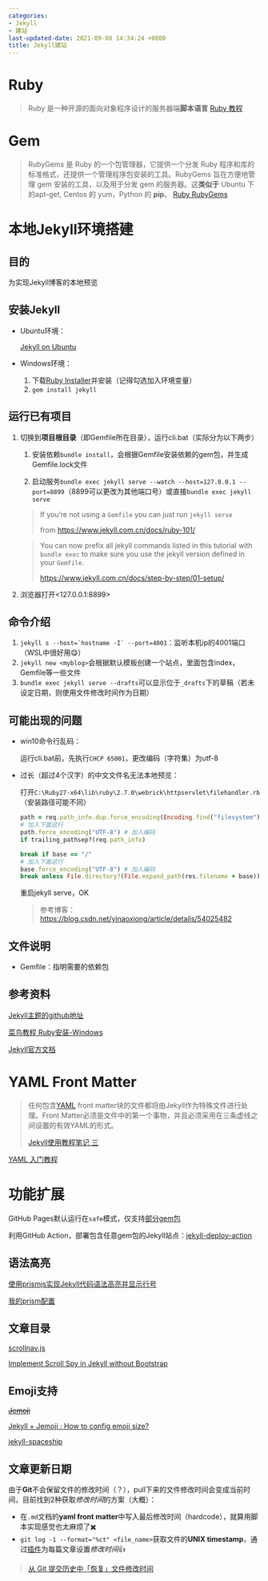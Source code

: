 ```yaml
---
categories:
- Jekyll
- 建站
last-updated-date: 2021-09-08 14:34:24 +0800
title: Jekyll建站
---
```


# Ruby

> Ruby 是一种开源的面向对象程序设计的服务器端**脚本语言**
> [Ruby 教程](https://www.runoob.com/ruby/ruby-tutorial.html)

# Gem

> RubyGems 是 Ruby 的一个包管理器，它提供一个分发 Ruby 程序和库的标准格式，还提供一个管理程序包安装的工具。RubyGems 旨在方便地管理 gem 安装的工具，以及用于分发 gem 的服务器。这**类似于** Ubuntu 下的apt-get, Centos 的 yum，Python 的 **pip**。
> [Ruby RubyGems](https://www.runoob.com/ruby/ruby-rubygems.html)

# 本地Jekyll环境搭建

## 目的

为实现Jekyll博客的本地预览

## 安装Jekyll

- Ubuntu环境：

  [Jekyll on Ubuntu](https://jekyllrb.com/docs/installation/ubuntu/)

- Windows环境：

  1. 下载[Ruby Installer](https://rubyinstaller.org/downloads/)并安装（记得勾选加入环境变量）
  2. `gem install jekyll`

## 运行已有项目

1. 切换到**项目根目录**（即Gemfile所在目录），运行cli.bat（实际分为以下两步）

   1. 安装依赖`bundle install`，会根据Gemfile安装依赖的gem包，并生成Gemfile.lock文件

   2. 启动服务`bundle exec jekyll serve --watch --host=127.0.0.1 --port=8899`（8899可以更改为其他端口号）或直接`bundle exec jekyll serve`

   >  If you’re not using a `Gemfile` you can just run `jekyll serve`
   >
   > from <https://www.jekyll.com.cn/docs/ruby-101/>

   > You can now prefix all jekyll commands listed in this tutorial with `bundle exec` to make sure you use the jekyll version defined in your `Gemfile`.
   >
   > <https://www.jekyll.com.cn/docs/step-by-step/01-setup/>

2. 浏览器打开<127.0.0.1:8899>

## 命令介绍

1. `` jekyll s --host=`hostname -I` --port=4001 ``：监听本机ip的4001端口（WSL中很好用:yum:）
2. `jekyll new <myblog>`会根据默认模板创建一个站点，里面包含index，Gemfile等一些文件
3. `bundle exec jekyll serve --drafts`可以显示位于`_drafts`下的草稿（若未设定日期，则使用文件修改时间作为日期）

## 可能出现的问题

* win10命令行乱码：

  运行cli.bat前，先执行`CHCP 65001`，更改编码（字符集）为utf-8
  
* 过长（超过4个汉字）的中文文件名无法本地预览：

  打开`C:\Ruby27-x64\lib\ruby\2.7.0\webrick\httpservlet\filehandler.rb`（安装路径可能不同）

  ```ruby
  path = req.path_info.dup.force_encoding(Encoding.find("filesystem"))
  # 加入下面这行
  path.force_encoding("UTF-8") # 加入编码
  if trailing_pathsep?(req.path_info)
  ```

  ```ruby
  break if base == "/"
  # 加入下面这行
  base.force_encoding("UTF-8") # 加入编码
  break unless File.directory?(File.expand_path(res.filename + base))
  ```

  重启jekyll serve，OK

  > 参考博客：<https://blog.csdn.net/yinaoxiong/article/details/54025482>

## 文件说明

* Gemfile：指明需要的依赖包

## 参考资料

[Jekyll主题的github地址](https://github.com/TMaize/tmaize-blog)

[菜鸟教程 Ruby安装-Windows](https://www.runoob.com/ruby/ruby-installation-windows.html)

[Jekyll官方文档](https://www.jekyll.com.cn/docs/)

# YAML Front Matter

> 任何包含[YAML](https://link.juejin.cn/?target=http%3A%2F%2Fyaml.org%2F) front matter块的文件都将由Jekyll作为特殊文件进行处理。Front Matter必须是文件中的第一个事物，并且必须采用在三条虚线之间设置的有效YAML的形式。
>
> [Jekyll使用教程笔记 三](https://juejin.cn/post/6844903629682376711#:~:text=%E4%BB%BB%E4%BD%95%E5%8C%85%E5%90%ABYAML%20front%20matter%E5%9D%97%E7%9A%84%E6%96%87%E4%BB%B6%E9%83%BD%E5%B0%86%E7%94%B1Jekyll%E4%BD%9C%E4%B8%BA%E7%89%B9%E6%AE%8A%E6%96%87%E4%BB%B6%E8%BF%9B%E8%A1%8C%E5%A4%84%E7%90%86%E3%80%82Front%20Matter%E5%BF%85%E9%A1%BB%E6%98%AF%E6%96%87%E4%BB%B6%E4%B8%AD%E7%9A%84%E7%AC%AC%E4%B8%80%E4%B8%AA%E4%BA%8B%E7%89%A9%EF%BC%8C%E5%B9%B6%E4%B8%94%E5%BF%85%E9%A1%BB%E9%87%87%E7%94%A8%E5%9C%A8%E4%B8%89%E6%9D%A1%E8%99%9A%E7%BA%BF%E4%B9%8B%E9%97%B4%E8%AE%BE%E7%BD%AE%E7%9A%84%E6%9C%89%E6%95%88YAML%E7%9A%84%E5%BD%A2%E5%BC%8F%E3%80%82)

[YAML 入门教程](https://www.runoob.com/w3cnote/yaml-intro.html)

# 功能扩展

GitHub Pages默认运行在`safe`模式，仅支持[部分gem包](https://pages.github.com/versions/)

利用GitHub Action，部署包含任意gem包的Jekyll站点：[jekyll-deploy-action](https://github.com/jeffreytse/jekyll-deploy-action)

## 语法高亮

[使用prismjs实现Jekyll代码语法高亮并显示行号](https://blog.csdn.net/u013961139/article/details/78853544)

[我的prism配置](https://prismjs.com/download.html#themes=prism-coy&languages=markup+css+clike+javascript+bash+batch+c+cpp+css-extras+git+json+powershell+python+regex+ruby+scss+sql&plugins=line-highlight+line-numbers+autolinker+highlight-keywords+inline-color+command-line)

## 文章目录

[scrollnav.js](https://scrollnav.com/)

[Implement Scroll Spy in Jekyll without Bootstrap](https://lei1025.github.io/Implement-Scroll-Spy-in-Jekyll-without-Bootstrap/)

## Emoji支持

[~~Jemoji~~](https://github.com/jekyll/jemoji)

[Jekyll + Jemoji : How to config emoji size?](https://stackoverflow.com/questions/65535998/jekyll-jemoji-how-to-config-emoji-size)

 [jekyll-spaceship](https://github.com/jeffreytse/jekyll-spaceship)

## 文章更新日期

由于**Git**不会保留文件的修改时间（？），pull下来的文件修改时间会变成当前时间，目前找到2种获取*修改时间*的方案（大概）：

- 在`.md`文档的**yaml front matter**中写入最后修改时间（hardcode），就算用脚本实现感觉也太麻烦了:heavy_multiplication_x:
- `git log -1 --format="%ct" <file_name>`获取文件的**UNIX timestamp**，通过[插件](https://stackoverflow.com/questions/36758072/how-to-insert-the-last-updated-time-stamp-in-jekyll-page-at-build-time)为每篇文章设置*修改时间*:+1:

> [从 Git 提交历史中「恢复」文件修改时间](https://blog.csdn.net/weixin_34413357/article/details/90660457)